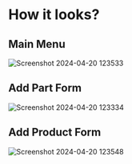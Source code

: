 # How it looks?

## Main Menu

![Screenshot 2024-04-20 123533](https://github.com/busycaesar/Inventory_Management_System/assets/97539345/2ab25902-f848-460a-8be8-e5fea4ec0d7a)

## Add Part Form

![Screenshot 2024-04-20 123334](https://github.com/busycaesar/Inventory_Management_System/assets/97539345/2f933739-6ce2-4015-9b9d-1386e9149d09)

## Add Product Form

![Screenshot 2024-04-20 123548](https://github.com/busycaesar/Inventory_Management_System/assets/97539345/caaa9cd6-b92a-4a01-beda-800bcdda08d8)
